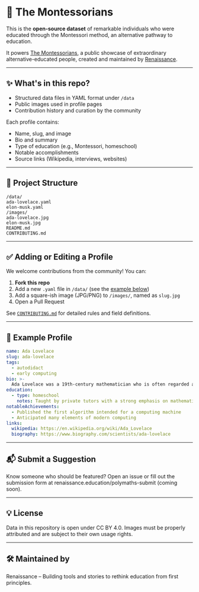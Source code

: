 # 🧠 The Montessorians

This is the **open-source dataset** of remarkable individuals who were educated through the Montessori method, an alternative pathway to education.

It powers [The Montessorians](https://themontessorians.xyz), a public showcase of extraordinary alternative-educated people,
created and maintained by [Renaissance](https://renaissance.education).

---

## ✨ What's in this repo?

- Structured data files in YAML format under `/data`
- Public images used in profile pages
- Contribution history and curation by the community

Each profile contains:

- Name, slug, and image
- Bio and summary
- Type of education (e.g., Montessori, homeschool)
- Notable accomplishments
- Source links (Wikipedia, interviews, websites)

---

## 📁 Project Structure

```
/data/
ada-lovelace.yaml
elon-musk.yaml
/images/
ada-lovelace.jpg
elon-musk.jpg
README.md
CONTRIBUTING.md
```

---

## ✅ Adding or Editing a Profile

We welcome contributions from the community! You can:

1. **Fork this repo**
2. Add a new `.yaml` file in `/data/` (see the [example below](#example-profile))
3. Add a square-ish image (JPG/PNG) to `/images/`, named as `slug.jpg`
4. Open a Pull Request

See [`CONTRIBUTING.md`](./CONTRIBUTING.md) for detailed rules and field definitions.

---

## 🧾 Example Profile

```yaml
name: Ada Lovelace
slug: ada-lovelace
tags:
  - autodidact
  - early computing
bio: >-
  Ada Lovelace was a 19th-century mathematician who is often regarded as the first computer programmer.
education:
  - type: homeschool
    notes: Taught by private tutors with a strong emphasis on mathematics
notableAchievements:
  - Published the first algorithm intended for a computing machine
  - Anticipated many elements of modern computing
links:
  wikipedia: https://en.wikipedia.org/wiki/Ada_Lovelace
  biography: https://www.biography.com/scientists/ada-lovelace
```

---

## 📬 Submit a Suggestion

Know someone who should be featured? Open an issue or fill out the submission form at
renaissance.education/polymaths-submit (coming soon).

---

## 💡 License

Data in this repository is open under CC BY 4.0. Images must be properly attributed and are subject to their own usage
rights.

---

## 🛠 Maintained by

Renaissance – Building tools and stories to rethink education from first principles.
